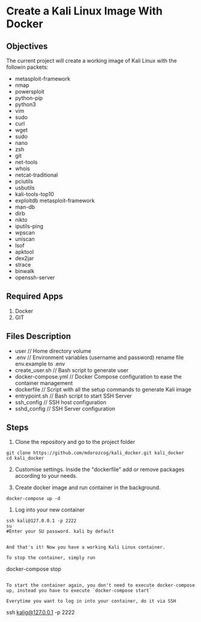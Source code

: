 # Create a Kali Linux Image With Docker

## Objectives

The current project will create a working image of Kali Linux with the followin packets:

- metasploit-framework
- nmap
- powersploit
- python-pip
- python3
- vim
- sudo
- curl
- wget
- sudo
- nano
- zsh
- git
- net-tools
- whois
- netcat-traditional
- pciutils
- usbutils
- kali-tools-top10
- exploitdb metasploit-framework
- man-db
- dirb
- nikto
- iputils-ping
- wpscan
- uniscan
- lsof
- apktool
- dex2jar
- strace
- binwalk
- openssh-server

## Required Apps

1. Docker
2. GIT

## Files Description

- user // Home directory volume
- .env // Environment variables (username and password) rename file env.example to .env
- create_user.sh // Bash script to generate user
- docker-compose.yml // Docker Compose configuration to ease the container management
- dockerfile // Script with all the setup commands to generate Kali image
- entrypoint.sh // Bash script to start SSH Server
- ssh_config // SSH host configuration
- sshd_config // SSH Server configuration

## Steps

1. Clone the repository and go to the project folder

```
git clone https://github.com/mdorozcog/kali_docker.git kali_docker
cd kali_docker
```

2. Customise settings. Inside the "dockerfile" add or remove packages according to your needs.

3. Create docker image and run container in the background.

```
docker-compose up -d
```

1. Log into your new container

```
ssh kali@127.0.0.1 -p 2222
su
#Enter your SU password. kali by default


And that's it! Now you have a working Kali Linux container.

To stop the container, simply run

```
docker-compose stop
```

To start the container again, you don't need to execute docker-compose up, instead you have to execute `docker-compose start`

Everytime you want to log in into your container, do it via SSH

```
ssh kalig@127.0.0.1 -p 2222
```
